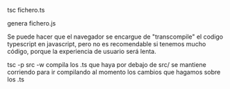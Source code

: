 tsc fichero.ts

genera fichero.js


Se puede hacer que el navegador se encargue de "transcompile" el codigo typescript en javascript, pero no es recomendable si tenemos mucho código, porque la experiencia de usuario será lenta.


tsc -p src -w
  compila los .ts que haya por debajo de src/
  se mantiene corriendo para ir compilando al momento los cambios que hagamos sobre los .ts
